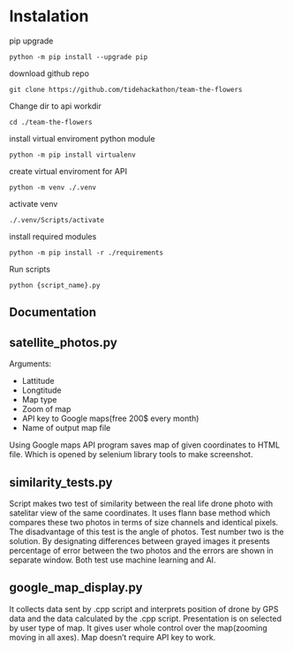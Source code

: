 # Instalation

pip upgrade

    python -m pip install --upgrade pip

download github repo

    git clone https://github.com/tidehackathon/team-the-flowers

Change dir to api workdir

    cd ./team-the-flowers

install virtual enviroment python module

    python -m pip install virtualenv

create virtual enviroment for API

    python -m venv ./.venv

activate venv

    ./.venv/Scripts/activate

install required modules

    python -m pip install -r ./requirements

Run scripts

    python {script_name}.py

## **Documentation**

## satellite_photos.py

Arguments:

- Lattitude
- Longtitude
- Map type
- Zoom of map
- API key to Google maps(free 200$ every month)
- Name of output map file

Using Google maps API program saves map of given coordinates to HTML file. Which is opened by selenium library tools to make screenshot.

## similarity_tests.py

Script makes two test of similarity between the real life drone photo with satelitar view of the same coordinates. It uses flann base method which compares these two photos in terms of size channels and identical pixels. The disadvantage of this test is the angle of photos. Test number two is the solution. By designating differences between grayed images it presents percentage of error between the two photos and the errors are shown in separate window. Both test use machine learning and AI.

## google_map_display.py

It collects data sent by .cpp script and interprets position of drone by GPS data and the data calculated by the .cpp script. Presentation is on selected by user type of map. It gives user whole control over the map(zooming moving in all axes). Map doesn’t require API key to work.
